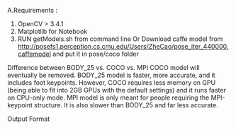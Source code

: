 
A.Requirements : 
1. OpenCV > 3.4.1
2. Matplotlib for Notebook
3. RUN getModels.sh from command line Or Download caffe model from http://posefs1.perception.cs.cmu.edu/Users/ZheCao/pose_iter_440000.caffemodel and put it in pose/coco folder


Difference between BODY_25 vs. COCO vs. MPI
COCO model will eventually be removed. BODY_25 model is faster, more accurate, and it includes foot keypoints. However, COCO requires less memory on GPU (being able to fit into 2GB GPUs with the default settings) and it runs faster on CPU-only mode. MPI model is only meant for people requiring the MPI-keypoint structure. It is also slower than BODY_25 and far less accurate.

Output Format
